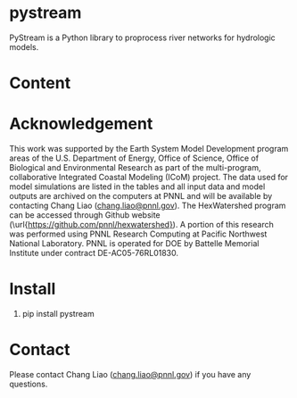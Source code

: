 # pystream


PyStream is a Python library to proprocess river networks for hydrologic models.

# Content


# Acknowledgement
This work was supported by the Earth System Model Development program areas of the U.S. Department of Energy, Office of Science, Office of Biological and Environmental Research as part of the multi-program, collaborative Integrated Coastal Modeling (ICoM) project. The data used for model simulations are listed in the tables and all input data and model outputs are archived on the computers at PNNL and will be available by contacting Chang Liao (chang.liao@pnnl.gov). The HexWatershed program can be accessed through Github website (\url{https://github.com/pnnl/hexwatershed}). A portion of this research was performed using PNNL Research Computing at Pacific Northwest National Laboratory. PNNL is operated for DOE by Battelle Memorial Institute under contract DE-AC05-76RL01830.

# Install
1. pip install pystream

# Contact
Please contact Chang Liao (chang.liao@pnnl.gov) if you have any questions.